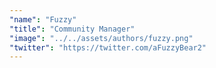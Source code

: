 ```yaml
---
"name": "Fuzzy"
"title": "Community Manager"
"image": "../../assets/authors/fuzzy.png"
"twitter": "https://twitter.com/aFuzzyBear2"
---
```


